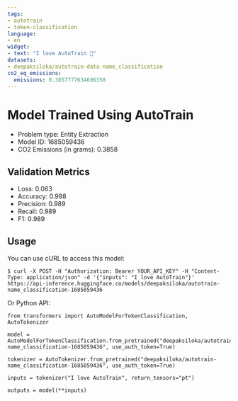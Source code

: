 ```yaml
---
tags:
- autotrain
- token-classification
language:
- en
widget:
- text: "I love AutoTrain 🤗"
datasets:
- deepaksiloka/autotrain-data-name_classification
co2_eq_emissions:
  emissions: 0.3857777634696358
---
```


# Model Trained Using AutoTrain

- Problem type: Entity Extraction
- Model ID: 1685059436
- CO2 Emissions (in grams): 0.3858

## Validation Metrics

- Loss: 0.063
- Accuracy: 0.988
- Precision: 0.989
- Recall: 0.989
- F1: 0.989

## Usage

You can use cURL to access this model:

```
$ curl -X POST -H "Authorization: Bearer YOUR_API_KEY" -H "Content-Type: application/json" -d '{"inputs": "I love AutoTrain"}' https://api-inference.huggingface.co/models/deepaksiloka/autotrain-name_classification-1685059436
```

Or Python API:

```
from transformers import AutoModelForTokenClassification, AutoTokenizer

model = AutoModelForTokenClassification.from_pretrained("deepaksiloka/autotrain-name_classification-1685059436", use_auth_token=True)

tokenizer = AutoTokenizer.from_pretrained("deepaksiloka/autotrain-name_classification-1685059436", use_auth_token=True)

inputs = tokenizer("I love AutoTrain", return_tensors="pt")

outputs = model(**inputs)
```